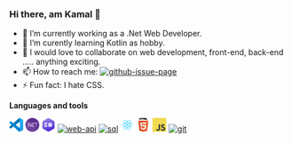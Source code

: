 ### Hi there, am Kamal 👋

- 🔭 I’m currently working as a .Net Web Developer.
- 🌱 I’m curently learning Kotlin as hobby.
- 👯 I would love to collaborate on web development, front-end, back-end ..... anything exciting.
- 📫 How to reach me: [<img src="https://img.icons8.com/ios-filled/15/000000/github.png" alt="github-issue-page"/>](https://github.com/kamal-mac/kamal-mac/issues)
- ⚡ Fun fact: I hate CSS.

**Languages and tools**

[<img src="https://raw.githubusercontent.com/github/explore/80688e429a7d4ef2fca1e82350fe8e3517d3494d/topics/visual-studio-code/visual-studio-code.png" alt="visual-studio-code" width="25" height="25">](https://code.visualstudio.com/)
[<img src="https://raw.githubusercontent.com/github/explore/93d8a67084f94b2a444e510199a6e7622e5b09a3/topics/dotnet/dotnet.png" alt="dotnet" width="25" height="25">](https://github.com/topics/dotnet)
[<img src="https://raw.githubusercontent.com/github/explore/80688e429a7d4ef2fca1e82350fe8e3517d3494d/topics/csharp/csharp.png" alt="csharp" width="25" height="25">](https://github.com/topics/csharp)
[<img src="https://img.icons8.com/ios-filled/25/000000/api-settings.png" alt="web-api"/>](https://github.com/topics/webapi)
[<img src="https://img.icons8.com/officexs/25/000000/sql.png" alt="sql"/>](https://github.com/topics/sql)
[<img src="https://raw.githubusercontent.com/github/explore/80688e429a7d4ef2fca1e82350fe8e3517d3494d/topics/react/react.png" alt="react" width="25" height="25">](https://github.com/topics/react)
[<img src="https://raw.githubusercontent.com/github/explore/80688e429a7d4ef2fca1e82350fe8e3517d3494d/topics/html/html.png" alt="html" width="25" height="25">](https://github.com/topics/html)
[<img src="https://raw.githubusercontent.com/github/explore/80688e429a7d4ef2fca1e82350fe8e3517d3494d/topics/javascript/javascript.png" alt="javascript" width="25" height="25">](https://github.com/topics/javascript)
[<img src="https://img.icons8.com/color/25/000000/git.png" alt="git"/>](https://github.com/topics/git)
